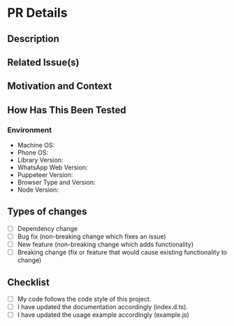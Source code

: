 # PR Details

<!-- Provide here a general summary of your changes. -->

## Description

<!-- Describe here your changes in detail. -->

## Related Issue(s)

<!-- Optional --->
<!-- If there is an issue related to the PR, link it here using a 'closes' keyword, for example: -->
<!-- closes #XXXX (where the XXXX is an issue number) -->
<!-- If there are multiple issues, link them as follows: -->
<!-- closes #XXXX closes #YYYY closes #ZZZZ -->
<!-- See more here: https://docs.github.com/en/issues/tracking-your-work-with-issues/using-issues/linking-a-pull-request-to-an-issue#linking-a-pull-request-to-an-issue-using-a-keyword -->

## Motivation and Context

<!-- Optional --->
<!-- Why is this change required? What problem does it solve? -->

## How Has This Been Tested

<!-- Please describe in detail how you tested your changes. -->

### Environment

<!-- Include details of your testing environment: -->
- Machine OS: <!-- The operation system of a machine you tested the PR on. (Mac | Windows | Linux | Docker + Ubuntu | other (provide the type)) -->
- Phone OS: <!-- The operation system of a phone you used to check the the PR functionality on. -->
- Library Version: <!-- The whatsapp-web.js version you used to test the PR. -->
- WhatsApp Web Version: <!-- Run `await client.getWWebVersion()` to see the WWeb version you used to test the PR. -->
- Puppeteer Version:
- Browser Type and Version: <!-- Chromium XX | Google Chrome XX | other (provide the type and version) -->
- Node Version: <!-- Run `npm -v` in your terminal to see the version of Node.js being used. -->

## Types of changes

<!-- What types of changes does your code introduce? Put an `X` in all the boxes that apply: -->

- [ ] Dependency change
- [ ] Bug fix (non-breaking change which fixes an issue)
- [ ] New feature (non-breaking change which adds functionality)
- [ ] Breaking change (fix or feature that would cause existing functionality to change)

## Checklist

<!-- Go over all the following points, and put an `X` in all the boxes that apply: -->

- [ ] My code follows the code style of this project.
- [ ] I have updated the documentation accordingly (index.d.ts).
- [ ] I have updated the usage example accordingly (example.js)